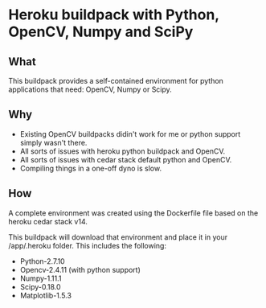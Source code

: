 # Heroku buildpack with Python, OpenCV, Numpy and SciPy

## What
This buildpack provides a self-contained environment for python applications that need:
OpenCV, Numpy or Scipy.

## Why
- Existing OpenCV buildpacks didin't work for me or python support simply wasn't there.
- All sorts of issues with heroku python buildpack and OpenCV.
- All sorts of issues with cedar stack default python and OpenCV.
- Compiling things in a one-off dyno is slow.

## How
A complete environment was created using the Dockerfile file based on the heroku cedar stack v14.

This buildpack will download that environment and place it in your /app/.heroku folder.
This includes the following:
- Python-2.7.10
- Opencv-2.4.11 (with python support)
- Numpy-1.11.1
- Scipy-0.18.0
- Matplotlib-1.5.3